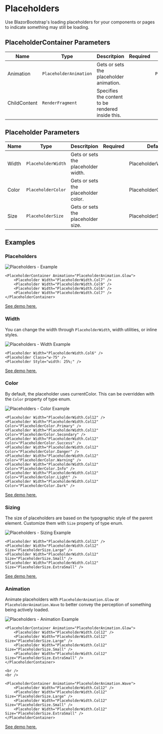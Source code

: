 ﻿---
sidebar_label: Placeholders
sidebar_position: 11
---

# Placeholders

Use BlazorBootstrap's loading placeholders for your components or pages to indicate something may still be loading.

## PlaceholderContainer Parameters

| Name | Type | Descritpion | Required | Default |
|--|--|--|--|--|
| Animation | `PlaceholderAnimation` |  Gets or sets the placeholder animation. | | `PlaceholderAnimation.Glow` |
| ChildContent | `RenderFragment` | Specifies the content to be rendered inside this. | | |

## Placeholder Parameters

| Name | Type | Descritpion | Required | Default |
|--|--|--|--|--|
| Width | `PlaceholderWidth` | Gets or sets the placeholder width. | | PlaceholderWidth.Col1 |
| Color | `PlaceholderColor` | Gets or sets the placeholder color. | | PlaceholderColor.None |
| Size | `PlaceholderSize` | Gets or sets the placeholder size. | | PlaceholderSize.None |

## Examples

### Placeholders

<img src="https://i.imgur.com/Mw13qfX.png" alt="Placeholders - Example" />

```cshtml showLineNumbers
<PlaceholderContainer Animation="PlaceholderAnimation.Glow">
    <Placeholder Width="PlaceholderWidth.Col7" />
    <Placeholder Width="PlaceholderWidth.Col9" />
    <Placeholder Width="PlaceholderWidth.Col6" />
    <Placeholder Width="PlaceholderWidth.Col7" />
</PlaceholderContainer>
```

[See demo here.](https://demos.getblazorbootstrap.com/placeholders#examples)

### Width

You can change the width through `PlaceholderWidth`, width utilities, or inline styles.

<img src="https://i.imgur.com/JcLisSd.png" alt="Placeholders - Width Example" />

```cshtml showLineNumbers
<Placeholder Width="PlaceholderWidth.Col6" />
<Placeholder Class="w-75" />
<Placeholder Style="width: 25%;" />
```

[See demo here.](https://demos.getblazorbootstrap.com/placeholders#width)

### Color

By default, the placeholder uses currentColor. This can be overridden with the `Color` property of type enum.

<img src="https://i.imgur.com/g8m05MQ.png" alt="Placeholders - Color Example" />

```cshtml showLineNumbers
<Placeholder Width="PlaceholderWidth.Col12" />
<Placeholder Width="PlaceholderWidth.Col12" Color="PlaceholderColor.Primary" />
<Placeholder Width="PlaceholderWidth.Col12" Color="PlaceholderColor.Secondary" />
<Placeholder Width="PlaceholderWidth.Col12" Color="PlaceholderColor.Success" />
<Placeholder Width="PlaceholderWidth.Col12" Color="PlaceholderColor.Danger" />
<Placeholder Width="PlaceholderWidth.Col12" Color="PlaceholderColor.Warning" />
<Placeholder Width="PlaceholderWidth.Col12" Color="PlaceholderColor.Info" />
<Placeholder Width="PlaceholderWidth.Col12" Color="PlaceholderColor.Light" />
<Placeholder Width="PlaceholderWidth.Col12" Color="PlaceholderColor.Dark" />
```

[See demo here.](https://demos.getblazorbootstrap.com/placeholders#color)

### Sizing

The size of placeholders are based on the typographic style of the parent element. Customize them with `Size` property of type enum.

<img src="https://i.imgur.com/udkkloE.png" alt="Placeholders - Sizing Example" />

```cshtml showLineNumbers
<Placeholder Width="PlaceholderWidth.Col12" />
<Placeholder Width="PlaceholderWidth.Col12" Size="PlaceholderSize.Large" />
<Placeholder Width="PlaceholderWidth.Col12" Size="PlaceholderSize.Small" />
<Placeholder Width="PlaceholderWidth.Col12" Size="PlaceholderSize.ExtraSmall" />
```

[See demo here.](https://demos.getblazorbootstrap.com/placeholders#sizing)

### Animation

Animate placeholders with `PlaceholderAnimation.Glow` or `PlaceholderAnimation.Wave` to better convey the perception of something being actively loaded.

<img src="https://i.imgur.com/loMuJzD.png" alt="Placeholders - Animation Example" />

```cshtml showLineNumbers
<PlaceholderContainer Animation="PlaceholderAnimation.Glow">
    <Placeholder Width="PlaceholderWidth.Col12" />
    <Placeholder Width="PlaceholderWidth.Col12" Size="PlaceholderSize.Large" />
    <Placeholder Width="PlaceholderWidth.Col12" Size="PlaceholderSize.Small" />
    <Placeholder Width="PlaceholderWidth.Col12" Size="PlaceholderSize.ExtraSmall" />
</PlaceholderContainer>

<br />
<br />

<PlaceholderContainer Animation="PlaceholderAnimation.Wave">
    <Placeholder Width="PlaceholderWidth.Col12" />
    <Placeholder Width="PlaceholderWidth.Col12" Size="PlaceholderSize.Large" />
    <Placeholder Width="PlaceholderWidth.Col12" Size="PlaceholderSize.Small" />
    <Placeholder Width="PlaceholderWidth.Col12" Size="PlaceholderSize.ExtraSmall" />
</PlaceholderContainer>
```

[See demo here.](https://demos.getblazorbootstrap.com/placeholders#animation)
